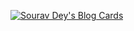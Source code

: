 [![Sourav Dey's Blog Cards](https://github-cards-external-blogs.souravdey777.vercel.app/getMediumBlogs?username=tatiantunes&type=horizontal&limit=2)](https://medium.com/@tatiantunes)

